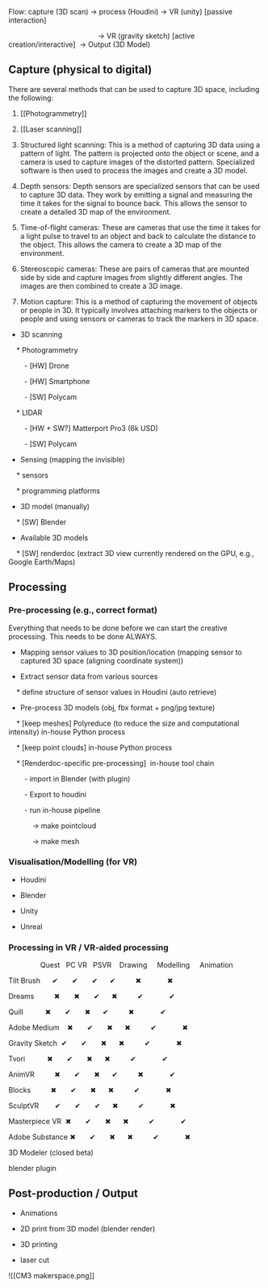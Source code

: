 Flow: capture (3D scan) -> process (Houdini) -> VR (unity) [passive interaction]                  

                                             -> VR (gravity sketch) [active creation/interactive]  -> Output (3D Model)


## Capture (physical to digital)

There are several methods that can be used to capture 3D space, including the following:

1. [[Photogrammetry]]

2. [[Laser scanning]]


3. Structured light scanning: This is a method of capturing 3D data using a pattern of light. The pattern is projected onto the object or scene, and a camera is used to capture images of the distorted pattern. Specialized software is then used to process the images and create a 3D model.

4. Depth sensors: Depth sensors are specialized sensors that can be used to capture 3D data. They work by emitting a signal and measuring the time it takes for the signal to bounce back. This allows the sensor to create a detailed 3D map of the environment.

5. Time-of-flight cameras: These are cameras that use the time it takes for a light pulse to travel to an object and back to calculate the distance to the object. This allows the camera to create a 3D map of the environment.


6. Stereoscopic cameras: These are pairs of cameras that are mounted side by side and capture images from slightly different angles. The images are then combined to create a 3D image.

  

7. Motion capture: This is a method of capturing the movement of objects or people in 3D. It typically involves attaching markers to the objects or people and using sensors or cameras to track the markers in 3D space.


- 3D scanning

    * Photogrammetry

        - [HW] Drone

        - [HW] Smartphone

        - [SW] Polycam

    * LIDAR

        - [HW + SW?] Matterport Pro3 (6k USD)

        - [SW] Polycam

- Sensing (mapping the invisible)

    * sensors

    * programming platforms

- 3D model (manually)

    * [SW] Blender

- Available 3D models

    * [SW] renderdoc (extract 3D view currently rendered on the GPU, e.g., Google Earth/Maps)

  

## Processing

  

### Pre-processing (e.g., correct format)

Everything that needs to be done before we can start the creative processing. This needs to be done ALWAYS.

  

- Mapping sensor values to 3D position/location (mapping sensor to captured 3D space (aligning coordinate system))

- Extract sensor data from various sources

    * define structure of sensor values in Houdini (auto retrieve)

- Pre-process 3D models (obj, fbx format + png/jpg texture)

    * [keep meshes] Polyreduce (to reduce the size and computational intensity) in-house Python process

    * [keep point clouds] in-house Python process

    * [Renderdoc-specific pre-processing]  in-house tool chain

        - import in Blender (with plugin)

        - Export to houdini

        - run in-house pipeline

            -> make pointcloud

            -> make mesh

  

### Visualisation/Modelling (for VR)

- Houdini

- Blender

- Unity

- Unreal

  

### Processing in VR / VR-aided processing

                Quest   PC VR   PSVR    Drawing     Modelling     Animation

Tilt Brush      ✔       ✔       ✔      ✔          ✖             ✖

Dreams          ✖       ✖       ✔      ✖          ✔             ✔

Quill           ✖       ✔       ✖      ✔          ✖             ✔

Adobe Medium    ✖       ✔       ✖      ✖          ✔             ✖

Gravity Sketch  ✔       ✔       ✖      ✖          ✔             ✖

Tvori           ✖       ✔       ✖      ✖          ✔             ✔

AnimVR          ✖       ✔       ✖      ✔          ✖             ✔

Blocks          ✖       ✔       ✖      ✖          ✔             ✖

SculptVR        ✔       ✔       ✔      ✖          ✔             ✖

Masterpiece VR  ✖       ✔       ✖      ✖          ✔             ✔

Adobe Substance ✖       ✔       ✖      ✖          ✔             ✖

3D Modeler (closed beta)

blender plugin

  

## Post-production / Output

- Animations

- 2D print from 3D model (blender render)

- 3D printing

- laser cut

![[CM3 makerspace.png]]